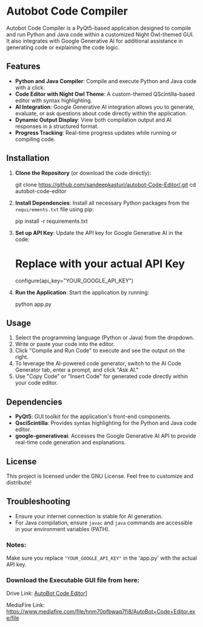 # Autobot Code Compiler

Autobot Code Compiler is a PyQt5-based application designed to compile and run Python and Java code within a customized Night Owl-themed GUI. It also integrates with Google Generative AI for additional assistance in generating code or explaining the code logic.

## Features
- **Python and Java Compiler**: Compile and execute Python and Java code with a click.
- **Code Editor with Night Owl Theme**: A custom-themed QScintilla-based editor with syntax highlighting.
- **AI Integration**: Google Generative AI integration allows you to generate, evaluate, or ask questions about code directly within the application.
- **Dynamic Output Display**: View both compilation output and AI responses in a structured format.
- **Progress Tracking**: Real-time progress updates while running or compiling code.

## Installation

1. **Clone the Repository** (or download the code directly):
   
   git clone https://github.com/sandeepkasturi/autobot-Code-Editor/.git
   cd autobot-code-editor
   
2. **Install Dependencies**:
   Install all necessary Python packages from the `requirements.txt` file using pip:

   pip install -r requirements.txt
   
4. **Set up API Key**:
   Update the API key for Google Generative AI in the code:
      # Replace with your actual API Key
   configure(api_key="YOUR_GOOGLE_API_KEY")
   

5. **Run the Application**:
   Start the application by running:
   
   python app.py
   

## Usage

1. Select the programming language (Python or Java) from the dropdown.
2. Write or paste your code into the editor.
3. Click "Compile and Run Code" to execute and see the output on the right.
4. To leverage the AI-powered code generator, switch to the AI Code Generator tab, enter a prompt, and click "Ask AI."
5. Use "Copy Code" or "Insert Code" for generated code directly within your code editor.

## Dependencies

- **PyQt5**: GUI toolkit for the application's front-end components.
- **QsciScintilla**: Provides syntax highlighting for the Python and Java code editor.
- **google-generativeai**: Accesses the Google Generative AI API to provide real-time code generation and explanations.

## License

This project is licensed under the GNU License. Feel free to customize and distribute!

## Troubleshooting

- Ensure your internet connection is stable for AI generation.
- For Java compilation, ensure `javac` and `java` commands are accessible in your environment variables (PATH).


### Notes:
Make sure you replace `"YOUR_GOOGLE_API_KEY"` in the 'app.py' with the actual API key. 


### Download the Executable GUI file from here:

Drive Link: [AutoBot Code Editor](https://drive.google.com/file/d/1YnUoEwKhf0chT73OTl2V6L_00yVlHLmU/view?usp=sharing)]

MediaFire Link: https://www.mediafire.com/file/hnm70pfbwaq7fi8/AutoBot+Code+Editor.exe/file

